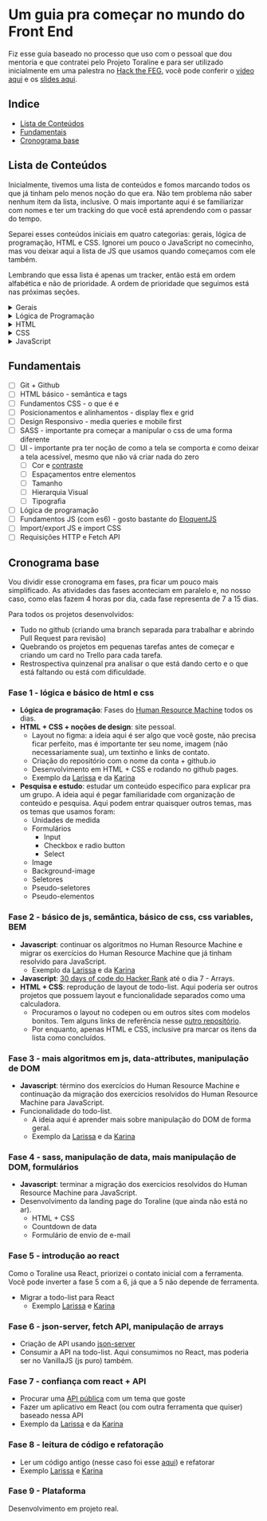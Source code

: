 # Um guia pra começar no mundo do Front End

Fiz esse guia baseado no processo que uso com o pessoal que dou mentoria e que contratei pelo Projeto Toraline e para ser utilizado inicialmente em uma palestra no [Hack the FEG](https://www.even3.com.br/htf2021/), você pode conferir o [vídeo aqui](https://www.youtube.com/watch?v=75TSb99ZuKw) e os [slides aqui](https://speakerdeck.com/juunegreiros/um-guia-para-comecar-no-mundo-front-end). 

## Indice

- [Lista de Conteúdos](#lista-de-conteúdos)
- [Fundamentais](#fundamentais)
- [Cronograma base](#cronograma-base)

## Lista de Conteúdos

Inicialmente, tivemos uma lista de conteúdos e fomos marcando todos os que já tinham pelo menos noção do que era. Não tem problema não saber nenhum item da lista, inclusive. O mais importante aqui é se familiarizar com nomes e ter um tracking do que você está aprendendo com o passar do tempo.

Separei esses conteúdos iniciais em quatro categorias: gerais, lógica de programação, HTML e CSS. Ignorei um pouco o JavaScript no comecinho, mas vou deixar aqui a lista de JS que usamos quando começamos com ele também. 

Lembrando que essa lista é apenas um tracker, então está em ordem alfabética e não de prioridade. A ordem de prioridade que seguimos está nas próximas seções.

<details>
    <summary>Gerais</summary>

- [ ] Diferenças entre Back End e Front End
- [ ] Editor de texto
- [ ] Eslint
- [ ] Git
- [ ] Inspecionador de Elementos
- [ ] Live Server
- [ ] Npm
- [ ] Scrum
- [ ] Servidor
- [ ] Terminal

</details>

<details>
    <summary>Lógica de Programação</summary>

- [ ] Arrays
- [ ] Estrutura condicional (if/else)
- [ ] Estrutura de repetição (for, while, etc)
- [ ] Objetos
- [ ] Operação de negação
- [ ] Operações aritméticas (soma, multiplicação, etc)
- [ ] Operações condicionais (maior que, igual que, etc)
- [ ] Tipos de dados (number, string, boolean, etc)
- [ ] Variáveis

</details>

<details>
    <summary>HTML</summary>

- [ ] Acessibilidade
- [ ] Formulário
- [ ] Semântica
- [ ] SVG

</details>

<details>
    <summary>CSS</summary>

- [ ] After e Before
- [ ] Animações
- [ ] BEM - Block Element Modifier
- [ ] Box Model
- [ ] CSS Variables
- [ ] Display
- [ ] Estilização de texto
- [ ] Flexbox
- [ ] Formulário
- [ ] Grid
- [ ] Imagens
- [ ] Position
- [ ] Seletores

</details>

<details>
    <summary>JavaScript</summary>

- [ ] Array methods (map, filter, reduce)
- [ ] Async JS (promises/async/await)
- [ ] Data Attributes
- [ ] DOM
- [ ] Estruturas de dados
- [ ] Fetch API & HTTP
- [ ] Funções
- [ ] Loops
- [ ] Tipos de dados

</details>


## Fundamentais

- [ ] Git + Github
- [ ] HTML básico - semântica e tags 
- [ ] Fundamentos CSS - o que é e 
- [ ] Posicionamentos e alinhamentos - display flex e grid
- [ ] Design Responsivo - media queries e mobile first
- [ ] SASS - importante pra começar a manipular o css de uma forma diferente
- [ ] UI - importante pra ter noção de como a tela se comporta e como deixar a tela acessível, mesmo que não vá criar nada do zero
    - [ ] Cor e [contraste](https://contrastchecker.com/)
    - [ ] Espaçamentos entre elementos
    - [ ] Tamanho
    - [ ] Hierarquia Visual
    - [ ] Tipografia
- [ ] Lógica de programação
- [ ] Fundamentos JS (com es6) - gosto bastante do [EloquentJS](https://eloquentjavascript.net/)
- [ ] Import/export JS e import CSS
- [ ] Requisições HTTP e Fetch API

## Cronograma base

Vou dividir esse cronograma em fases, pra ficar um pouco mais simplificado. As atividades das fases aconteciam em paralelo e, no nosso caso, como elas fazem 4 horas por dia, cada fase representa de 7 a 15 dias.

Para todos os projetos desenvolvidos:
- Tudo no github (criando uma branch separada para trabalhar e abrindo Pull Request para revisão)
- Quebrando os projetos em pequenas tarefas antes de começar e criando um card no Trello para cada tarefa.
- Restrospectiva quinzenal pra analisar o que está dando certo e o que está faltando ou está com dificuldade.

### Fase 1 - lógica e básico de html e css

- **Lógica de programação**: Fases do [Human Resource Machine](https://store.steampowered.com/app/375820/Human_Resource_Machine/) todos os dias.
- **HTML + CSS + noções de design**: site pessoal.
    - Layout no figma: a ideia aqui é ser algo que você goste, não precisa ficar perfeito, mas é importante ter seu nome, imagem (não necessariamente sua), um textinho e links de contato.
    - Criação do repositório com o nome da conta + github.io
    - Desenvolvimento em HTML + CSS e rodando no github pages.
    - Exemplo da [Larissa](https://github.com/lahgomes/lahgomes.github.io) e da [Karina](https://github.com/karinaramos0401/karinaramos0401.github.io)
- **Pesquisa e estudo**: estudar um conteúdo específico para explicar pra um grupo. A ideia aqui é pegar familiaridade com organização de conteúdo e pesquisa. Aqui podem entrar quaisquer outros temas, mas os temas que usamos foram:
    - Unidades de medida
    - Formulários
        - Input
        - Checkbox e radio button
        - Select
    - Image
    - Background-image
    - Seletores
    - Pseudo-seletores
    - Pseudo-elementos

### Fase 2 - básico de js, semântica, básico de css, css variables, BEM

- **Javascript**: continuar os algoritmos no Human Resource Machine e migrar os exercícios do Human Resource Machine que já tinham resolvido para JavaScript.
    - Exemplo da [Larissa](https://github.com/lahgomes/algoritmos) e da [Karina](https://github.com/karinaramos0401/algoritmo)
- **Javascript**: [30 days of code do Hacker Rank](https://www.hackerrank.com/domains/tutorials/30-days-of-code) até o dia 7 - Arrays.
- **HTML + CSS**: reprodução de layout de todo-list. Aqui poderia ser outros projetos que possuem layout e funcionalidade separados como uma calculadora.
    - Procuramos o layout no codepen ou em outros sites com modelos bonitos. Tem alguns links de referência nesse [outro repositório](https://github.com/juunegreiros/utilities).
    - Por enquanto, apenas HTML e CSS, inclusive pra marcar os itens da lista como concluídos.


### Fase 3 - mais algoritmos em js, data-attributes, manipulação de DOM
- **Javascript**: término dos exercícios do Human Resource Machine e continuação da migração dos exercícios resolvidos do Human Resource Machine para JavaScript.
- Funcionalidade do todo-list.
    - A ideia aqui é aprender mais sobre manipulação do DOM de forma geral. 
    - Exemplo da [Larissa](https://github.com/lahgomes/todo-list-JS) e da [Karina](https://github.com/karinaramos0401/todolist)

### Fase 4 - sass, manipulação de data, mais manipulação de DOM, formulários
- **Javascript**: terminar a migração dos exercícios resolvidos do Human Resource Machine para JavaScript.
- Desenvolvimento da landing page do Toraline (que ainda não está no ar).
    - HTML + CSS
    - Countdown de data
    - Formulário de envio de e-mail

### Fase 5 - introdução ao react
Como o Toraline usa React, priorizei o contato inicial com a ferramenta. Você pode inverter a fase 5 com a 6, já que a 5 não depende de ferramenta.

- Migrar a todo-list para React
    - Exemplo [Larissa](https://github.com/lahgomes/todo-list-react) e [Karina](https://github.com/karinaramos0401/to-do-list-react)

### Fase 6 - json-server, fetch API, manipulação de arrays
- Criação de API usando [json-server](https://github.com/typicode/json-server)
- Consumir a API na todo-list. Aqui consumimos no React, mas poderia ser no VanillaJS (js puro) também.

### Fase 7 - confiança com react + API
- Procurar uma [API pública](https://github.com/public-apis/public-apis) com um tema que goste
- Fazer um aplicativo em React (ou com outra ferramenta que quiser) baseado nessa API 
- Exemplo da [Larissa](https://github.com/lahgomes/spotify-minimalist) e da [Karina](https://github.com/karinaramos0401/catalog-anime)

### Fase 8 - leitura de código e refatoração
- Ler um código antigo (nesse caso foi esse [aqui](https://codepen.io/juunegreiros/pen/goGgKQ?editors=0010)) e refatorar
- Exemplo [Larissa](https://github.com/lahgomes/refactor_form-login-and-signup) e [Karina](https://github.com/karinaramos0401/sign-up-)

### Fase 9 - Plataforma
Desenvolvimento em projeto real.

